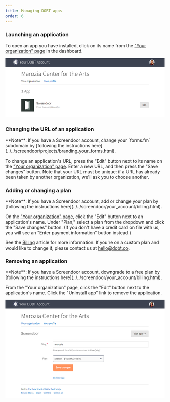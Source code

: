 ```yaml
---
title: Managing DOBT apps
order: 6
---
```


### Launching an application

To open an app you have installed, click on its name from the ["Your organization" page](https://dashboard.dobt.co/organization/) in the dashboard.

![Launching an application.](../images/launch_app.png)

### Changing the URL of an application

<div class='alert'>
    **Note**: If you have a Screendoor account, change your `forms.fm` subdomain by [following the instructions here](../../screendoor/projects/branding_your_forms.html).
</div>


To change an application's URL, press the "Edit" button next to its name on the ["Your organization" page](https://dashboard.dobt.co/organization/). Enter a new URL, and then press the "Save changes" button. Note that your URL must be unique: if a URL has already been taken by another organization, we'll ask you to choose another.

### Adding or changing a plan

<div class='alert'>
    **Note**: If you have a Screendoor account, add or change your plan by [following the instructions here](../../screendoor/your_account/billing.html).
</div>

On the ["Your organization" page](https://dashboard.dobt.co/organization/), click the "Edit" button next to an application's name. Under "Plan," select a plan from the dropdown and click the "Save changes" button. (If you don't have a credit card on file with us, you will see an "Enter payment information" button instead.)

See the [Billing](billing.html) article for more information. If you're on a custom plan and would like to change it, please contact us at [hello@dobt.co](mailto:hello@dobt.co).

### Removing an application

<div class='alert'>
    **Note**: If you have a Screendoor account, downgrade to a free plan by [following the instructions here](../../screendoor/your_account/billing.html).
</div>

From the "Your organization" page, click the "Edit" button next to the application's name. Click the "Uninstall app" link to remove the application.

![app settings](../images/app_settings.png)
